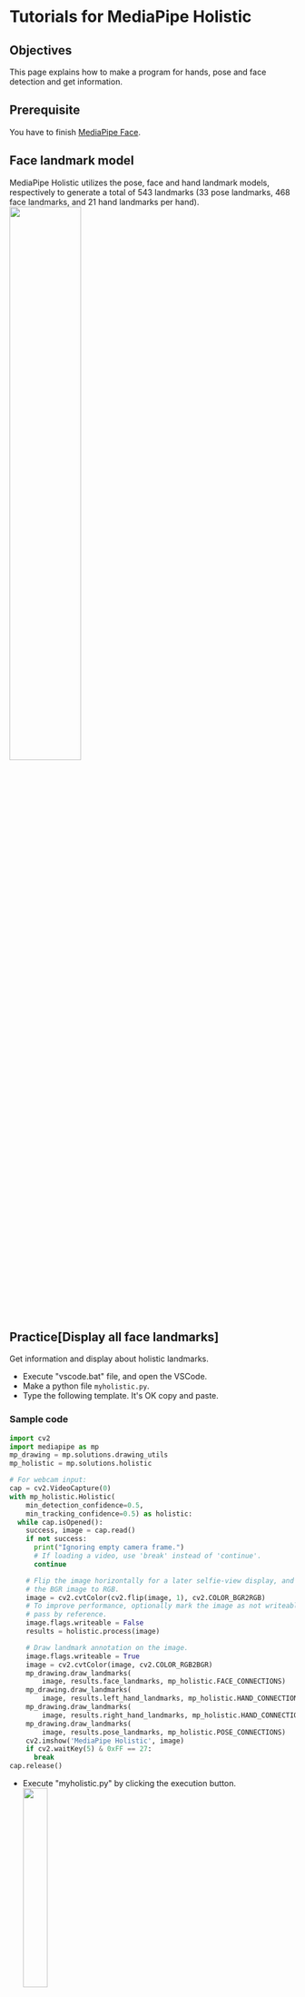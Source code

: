 # Tutorials for MediaPipe Holistic

## Objectives
This page explains how to make a program for hands, pose and face detection and get information.

## Prerequisite
You have to finish [MediaPipe Face](../mediapipe/face.md).

## Face landmark model
MediaPipe Holistic utilizes the pose, face and hand landmark models,  respectively to generate a total of 543 landmarks (33 pose landmarks, 468 face landmarks, and 21 hand landmarks per hand).<br>
<image src="../image/holistic_sports_and_gestures_example.gif" width="50%" height="50%">

## Practice[Display all face landmarks]
  Get information and display about holistic landmarks.
  - Execute "vscode.bat" file, and open the VSCode.
  - Make a python file `myholistic.py`. 
  - Type the following template. It's OK copy and paste.

### Sample code
```python
import cv2
import mediapipe as mp
mp_drawing = mp.solutions.drawing_utils
mp_holistic = mp.solutions.holistic

# For webcam input:
cap = cv2.VideoCapture(0)
with mp_holistic.Holistic(
    min_detection_confidence=0.5,
    min_tracking_confidence=0.5) as holistic:
  while cap.isOpened():
    success, image = cap.read()
    if not success:
      print("Ignoring empty camera frame.")
      # If loading a video, use 'break' instead of 'continue'.
      continue

    # Flip the image horizontally for a later selfie-view display, and convert
    # the BGR image to RGB.
    image = cv2.cvtColor(cv2.flip(image, 1), cv2.COLOR_BGR2RGB)
    # To improve performance, optionally mark the image as not writeable to
    # pass by reference.
    image.flags.writeable = False
    results = holistic.process(image)

    # Draw landmark annotation on the image.
    image.flags.writeable = True
    image = cv2.cvtColor(image, cv2.COLOR_RGB2BGR)
    mp_drawing.draw_landmarks(
        image, results.face_landmarks, mp_holistic.FACE_CONNECTIONS)
    mp_drawing.draw_landmarks(
        image, results.left_hand_landmarks, mp_holistic.HAND_CONNECTIONS)
    mp_drawing.draw_landmarks(
        image, results.right_hand_landmarks, mp_holistic.HAND_CONNECTIONS)
    mp_drawing.draw_landmarks(
        image, results.pose_landmarks, mp_holistic.POSE_CONNECTIONS)
    cv2.imshow('MediaPipe Holistic', image)
    if cv2.waitKey(5) & 0xFF == 27:
      break
cap.release()
```
  - Execute "myholistic.py" by clicking the execution button.<br>
  <image src="../image/holistic.png" width="30%" height="30%"><br>
  - If you want to stop this program, press "Esc" key while the preview window is active.


## Exercise[Holistic1]
 - Make a simple game like Exercise[Face3] using the information from hands.

### ![#f03c15](https://via.placeholder.com/15/f03c15/000000?text=+)Checkpoint
It's OK, you can finish the Exercise[Holistic1].

## Exercise[Holistic2]
 - Make a simple game like Exercise[Face3] using the information from pose.

### ![#f03c15](https://via.placeholder.com/15/f03c15/000000?text=+)Checkpoint
It's OK, you can finish the Exercise[Holistic2].

## Exercise[Holistic3]
 - Make a simple game like Exercise[Face3] using the information from face.

### ![#f03c15](https://via.placeholder.com/15/f03c15/000000?text=+)Checkpoint
It's OK, you can finish the Exercise[Holistic3].
    
---

[README](../README.md)
